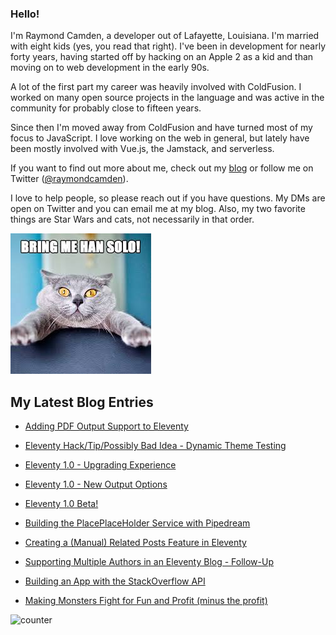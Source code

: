 ### Hello!

I'm Raymond Camden, a developer out of Lafayette, Louisiana. I'm married with eight kids (yes, you read that right). I've been in development for nearly forty years, having started off by hacking on an Apple 2 as a kid and than moving on to web development in the early 90s.

A lot of the first part my career was heavily involved with ColdFusion. I worked on many open source projects in the language and was active in the community for probably close to fifteen years. 

Since then I'm moved away from ColdFusion and have turned most of my focus to JavaScript. I love working on the web in general, but lately have been mostly involved with Vue.js, the Jamstack, and serverless. 

If you want to find out more about me, check out my [blog](https://www.raymondcamden.com) or follow me on Twitter ([@raymondcamden](https://twitter.com/raymondcamden)). 

I love to help people, so please reach out if you have questions. My DMs are open on Twitter and you can email me at my blog. Also, my two favorite things are Star Wars and cats, not necessarily in that order.

![Star Wars cat](https://raw.githubusercontent.com/cfjedimaster/cfjedimaster/master/cat.jpg)

<!-- RSS -->
## My Latest Blog Entries

* [Adding PDF Output Support to Eleventy](https://www.raymondcamden.com/2021/10/13/adding-pdf-output-supports-to-eleventy)

* [Eleventy Hack/Tip/Possibly Bad Idea - Dynamic Theme Testing](https://www.raymondcamden.com/2021/10/11/eleventy-hacktippossibly-bad-idea-dynamic-theme-testing)

* [Eleventy 1.0 - Upgrading Experience](https://www.raymondcamden.com/2021/10/08/eleventy-10-upgrading-experience)

* [Eleventy 1.0 - New Output Options](https://www.raymondcamden.com/2021/10/07/eleventy-10-new-output-options)

* [Eleventy 1.0 Beta!](https://www.raymondcamden.com/2021/10/06/eleventy-10-beta)

* [Building the PlacePlaceHolder Service with Pipedream](https://www.raymondcamden.com/2021/09/28/building-the-placeplaceholder-service-with-pipedream)

* [Creating a (Manual) Related Posts Feature in Eleventy](https://www.raymondcamden.com/2021/09/24/creating-a-manual-related-posts-feature-in-eleventy)

* [Supporting Multiple Authors in an Eleventy Blog - Follow-Up](https://www.raymondcamden.com/2021/09/19/supporting-multiple-authors-in-an-eleventy-blog-follow-up)

* [Building an App with the StackOverflow API](https://www.raymondcamden.com/2021/09/16/building-an-app-with-the-stackoverflow-api)

* [Making Monsters Fight for Fun and Profit (minus the profit)](https://www.raymondcamden.com/2021/09/06/making-monsters-fight-for-fun-and-profit-minus-the-profit)

<!-- ENDRSS -->

![counter](https://enzy20r2pibx5pb.m.pipedream.net)

